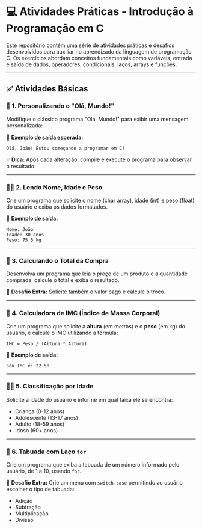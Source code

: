 # 💻 Atividades Práticas - Introdução à Programação em C

Este repositório contém uma série de atividades práticas e desafios desenvolvidos para auxiliar no aprendizado da linguagem de programação C. Os exercícios abordam conceitos fundamentais como variáveis, entrada e saída de dados, operadores, condicionais, laços, arrays e funções.

---

## ✅ Atividades Básicas

### 📝 1. Personalizando o "Olá, Mundo!"
Modifique o clássico programa "Olá, Mundo!" para exibir uma mensagem personalizada:

📌 **Exemplo de saída esperada:**
```
Olá, João! Estou começando a programar em C!
```

💡 **Dica:** Após cada alteração, compile e execute o programa para observar o resultado.

---

### 🧑‍💻 2. Lendo Nome, Idade e Peso
Crie um programa que solicite o nome (char array), idade (int) e peso (float) do usuário e exiba os dados formatados.

📌 **Exemplo de saída:**
```
Nome: João
Idade: 30 anos
Peso: 75.5 kg 
```

---

### 🛒 3. Calculando o Total da Compra
Desenvolva um programa que leia o preço de um produto e a quantidade comprada, calcule o total e exiba o resultado.

📌 **Desafio Extra:** Solicite também o valor pago e calcule o troco.

---

### 🧮 4. Calculadora de IMC (Índice de Massa Corporal)
Crie um programa que solicite a **altura** (em metros) e o **peso** (em kg) do usuário, e calcule o IMC utilizando a fórmula:

```
IMC = Peso / (Altura * Altura)
```

📌 **Exemplo de saída:**
```
Seu IMC é: 22.50
```

---

### 👶👵 5. Classificação por Idade
Solicite a idade do usuário e informe em qual faixa ele se encontra:

- Criança (0-12 anos)
- Adolescente (13-17 anos)
- Adulto (18-59 anos)
- Idoso (60+ anos)

---

### 🔢 6. Tabuada com Laço `for`
Crie um programa que exiba a tabuada de um número informado pelo usuário, de 1 a 10, usando `for`.

📌 **Desafio Extra:** Crie um menu com `switch-case` permitindo ao usuário escolher o tipo de tabuada:
- Adição
- Subtração
- Multiplicação
- Divisão